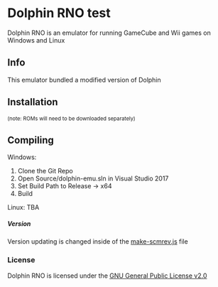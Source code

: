 # Dolphin RNO test

Dolphin RNO is an emulator for running GameCube and Wii games on Windows and Linux 


## Info
This emulator bundled a modified version of Dolphin

## Installation
<sub>(note: ROMs will need to be downloaded separately)</sub>

## Compiling

Windows: 
1) Clone the Git Repo
2) Open Source/dolphin-emu.sln in Visual Studio 2017
3) Set Build Path to Release -> x64
4) Build

Linux:
TBA


##### Version

Version updating is changed inside of the [make-scmrev.js](Source/Core/Common/make_scmrev.h.js) file
### License
Dolphin RNO is licensed under the [GNU General Public License v2.0](license.txt)
